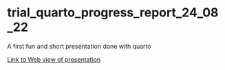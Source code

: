 # trial_quarto_progress_report_24_08_22
A first fun and short presentation done with quarto


[Link to Web view of presentation](https://tgstoecker.github.io/trial_quarto_progress_report_24_08_22)
